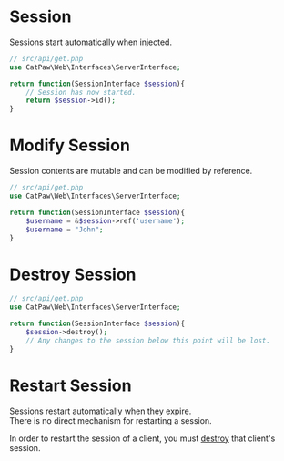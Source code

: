# Session

Sessions start automatically when injected.

```php
// src/api/get.php
use CatPaw\Web\Interfaces\ServerInterface;

return function(SessionInterface $session){
    // Session has now started.
    return $session->id();
}
```

# Modify Session

Session contents are mutable and can be modified by reference.

```php
// src/api/get.php
use CatPaw\Web\Interfaces\ServerInterface;

return function(SessionInterface $session){
    $username = &$session->ref('username');
    $username = "John";
}
```

# Destroy Session

```php
// src/api/get.php
use CatPaw\Web\Interfaces\ServerInterface;

return function(SessionInterface $session){
    $session->destroy();
    // Any changes to the session below this point will be lost.
}
```

# Restart Session

Sessions restart automatically when they expire.\
There is no direct mechanism for restarting a session.

In order to restart the session of a client, you must [destroy](#destroy-session) that client's session.